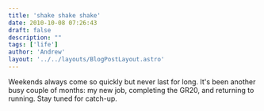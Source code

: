 ```yaml
---
title: 'shake shake shake'
date: 2010-10-08 07:26:43
draft: false
description: ""
tags: ['life']
author: 'Andrew'
layout: '../../layouts/BlogPostLayout.astro'
---
```


Weekends always come so quickly but never last for long. It's been another busy couple of months: my new job, completing the GR20, and returning to running. Stay tuned for catch-up.
